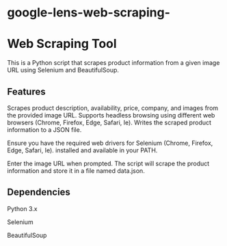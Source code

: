 # google-lens-web-scraping-
# Web Scraping Tool
This is a Python script that scrapes product information from a given image URL using Selenium and BeautifulSoup.

## Features
Scrapes product description, availability, price, company, and images from the provided image URL.
Supports headless browsing using different web browsers (Chrome, Firefox, Edge, Safari, Ie).
Writes the scraped product information to a JSON file.

Ensure you have the required web drivers for Selenium (Chrome, Firefox, Edge, Safari, Ie). installed and available in your PATH.

Enter the image URL when prompted.
The script will scrape the product information and store it in a file named data.json.
## Dependencies
Python 3.x

Selenium

BeautifulSoup

